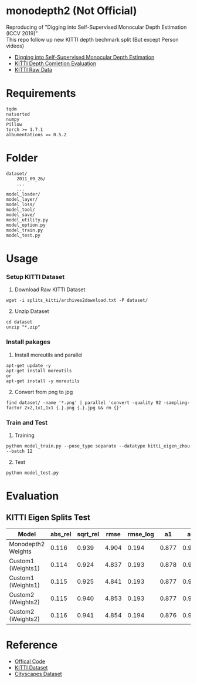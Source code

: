 # monodepth2 (Not Official)
Reproducing of "Digging into Self-Supervised Monocular Depth Estimation (ICCV 2019)"  
This repo follow up new KITTI depth bechmark split (But except Person videos)  
- [Digging into Self-Supervised Monocular Depth Estimation](https://arxiv.org/abs/1806.01260)  
- [KITTI Depth Comletion Evaluation](http://www.cvlibs.net/datasets/kitti/eval_depth.php?benchmark=depth_completion)  
- [KITTI Raw Data](http://www.cvlibs.net/datasets/kitti/raw_data.php)  
# Requirements  
```
tqdm
natsorted
numpy
Pillow
torch >= 1.7.1
albumentations == 0.5.2
```
# Folder  
```
dataset/
    2011_09_26/
    ...
    ...
model_loader/
model_layer/
model_loss/
model_tool/
model_save/
model_utility.py
model_option.py
model_train.py
model_test.py
```
# Usage
### Setup KITTI Dataset
1. Download Raw KITTI Dataset
```
wget -i splits_kitti/archives2download.txt -P dataset/  
```
2. Unzip Dataset
```
cd dataset
unzip "*.zip"
```
### Install pakages
1. Install moreutils and parallel  
```
apt-get update -y
apt-get install moreutils
or
apt-get install -y moreutils
```
2. Convert from png to jpg
```
find dataset/ -name '*.png' | parallel 'convert -quality 92 -sampling-factor 2x2,1x1,1x1 {.}.png {.}.jpg && rm {}'
```
### Train and Test
1. Training
```
python model_train.py --pose_type separate --datatype kitti_eigen_zhou --batch 12
```
2. Test
```
python model_test.py
```

# Evaluation
## KITTI Eigen Splits Test

| Model                  | abs_rel | sqrt_rel | rmse  | rmse_log | a1   | a2   | a3   |
|------------------------|---------|----------|-------|----------|------|------|------|
| Monodepth2 Weights     | 0.116   | 0.939    | 4.904 | 0.194    | 0.877| 0.959| 0.981|
| Custom1 (Weights1)     | 0.114   | 0.924    | 4.837 | 0.193    | 0.878| 0.959| 0.980|
| Custom1 (Weights1)     | 0.115   | 0.925    | 4.841 | 0.193    | 0.877| 0.959| 0.980|
| Custom2 (Weights2)     | 0.115   | 0.940    | 4.853 | 0.193    | 0.877| 0.958| 0.980|
| Custom2 (Weights2)     | 0.116   | 0.941    | 4.854 | 0.194    | 0.876| 0.958| 0.980|

# Reference  
- [Offical Code](https://github.com/nianticlabs/monodepth2)  
- [KITTI Dataset](https://github.com/Doyosae/KITTIDataset)  
- [Cityscapes Dataset](https://github.com/Doyosae/CityscapesDataset)
